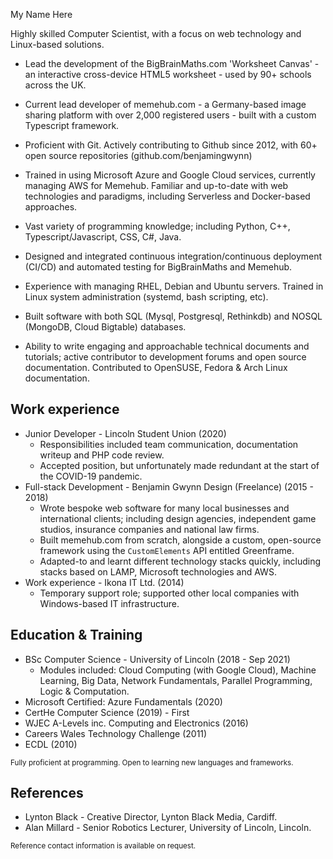My Name Here

Highly skilled Computer Scientist, with a focus on web technology and Linux-based solutions.

- Lead the development of the BigBrainMaths.com 'Worksheet Canvas' - an interactive cross-device HTML5 worksheet - used by 90+ schools across the UK.
- Current lead developer of memehub.com - a Germany-based image sharing platform with over 2,000 registered users - built with a custom Typescript framework.
- Proficient with Git. Actively contributing to Github since 2012, with 60+ open source repositories (github.com/benjamingwynn)
- Trained in using Microsoft Azure and Google Cloud services, currently managing AWS for Memehub. Familiar and up-to-date with web technologies and paradigms, including Serverless and Docker-based approaches.

- Vast variety of programming knowledge; including Python, C++, Typescript/Javascript, CSS, C#, Java.
- Designed and integrated continuous integration/continuous deployment (CI/CD) and automated testing for BigBrainMaths and Memehub.
- Experience with managing RHEL, Debian and Ubuntu servers. Trained in Linux system administration (systemd, bash scripting, etc).
- Built software with both SQL (Mysql, Postgresql, Rethinkdb) and NOSQL (MongoDB, Cloud Bigtable) databases.
- Ability to write engaging and approachable technical documents and tutorials; active contributor to development forums and open source documentation. Contributed to OpenSUSE, Fedora & Arch Linux documentation.

## Work experience

- Junior Developer - Lincoln Student Union (2020)
  - Responsibilities included team communication, documentation writeup and PHP code review.
  - Accepted position, but unfortunately made redundant at the start of the COVID-19 pandemic.
- Full-stack Development - Benjamin Gwynn Design (Freelance) (2015 - 2018)
  - Wrote bespoke web software for many local businesses and international clients; including design agencies, independent game studios, insurance companies and national law firms.
  - Built memehub.com from scratch, alongside a custom, open-source framework using the `CustomElements` API entitled Greenframe.
  - Adapted-to and learnt different technology stacks quickly, including stacks based on LAMP, Microsoft technologies and AWS.
- Work experience - Ikona IT Ltd. (2014)
  - Temporary support role; supported other local companies with Windows-based IT infrastructure.

## Education & Training

- BSc Computer Science - University of Lincoln (2018 - Sep 2021)
  - Modules included: Cloud Computing (with Google Cloud), Machine Learning, Big Data, Network Fundamentals, Parallel Programming, Logic & Computation.
- Microsoft Certified: Azure Fundamentals (2020)
- CertHe Computer Science (2019) - First
- WJEC A-Levels inc. Computing and Electronics (2016)
- Careers Wales Technology Challenge (2011)
- ECDL (2010)

<small>Fully proficient at programming. Open to learning new languages and frameworks.</small>

## References

- Lynton Black - Creative Director, Lynton Black Media, Cardiff.
- Alan Millard - Senior Robotics Lecturer, University of Lincoln, Lincoln.

<small>Reference contact information is available on request.</small>
